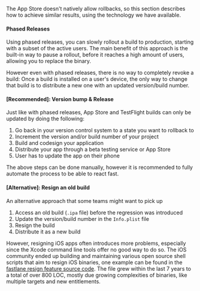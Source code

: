 The App Store doesn't natively allow rollbacks, so this section describes how to achieve similar results, using the technology we have available.

#### Phased Releases

Using phased releases, you can slowly rollout a build to production, starting with a subset of the active users. The main benefit of this approach is the built-in way to pause a rollout, before it reaches a high amount of users, allowing you to replace the binary.

However even with phased releases, there is no way to completely revoke a build: Once a build is installed on a user's device, the only way to change that build is to distribute a new one with an updated version/build number.

#### [Recommended]: Version bump & Release

Just like with phased releases, App Store and TestFlight builds can only be updated by doing the following:

1. Go back in your version control system to a state you want to rollback to
1. Increment the version and/or build number of your project
1. Build and codesign your application
1. Distribute your app through a beta testing service or App Store
1. User has to update the app on their phone

The above steps can be done manually, however it is recommended to fully automate the process to be able to react fast.

#### [Alternative]: Resign an old build

An alternative approach that some teams might want to pick up

1. Access an old build (`.ipa` file) before the regression was introduced
1. Update the version/build number in the `Info.plist` file
1. Resign the build
1. Distribute it as a new build

However, resigning iOS apps often introduces more problems, especially since the Xcode command line tools offer no good way to do so. The iOS community ended up building and maintaining various open source shell scripts that aim to resign iOS binaries, one example can be found in the [fastlane resign feature source code](https://github.com/fastlane/fastlane/blob/master/sigh/lib/assets/resign.sh). The file grew within the last 7 years to a total of over 800 LOC, mostly due growing complexities of binaries, like multiple targets and new entitlements.


